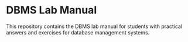 # DBMS Lab Manual

This repository contains the DBMS lab manual for students with practical answers and exercises for database management systems.
